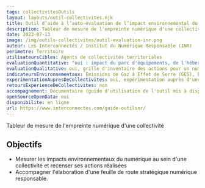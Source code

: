 ```yaml
---
tags: collectivitesOutils
layout: layouts/outil-collectivites.njk
title: Outil d’aide à l’auto-évaluation de l’impact environnemental du numérique pour les collectivités
description: Tableur de mesure de l'empreinte numérique d'une collectivité
date: 2023-07-13
image: /img/outils-collectivites/outil-evaluation-inr.png
auteur: Les Interconnectés / Institut du Numérique Responsable (INR)
perimetre: Territoire
utilisateursCibles: Agents de collectivités territoriales
evaluationQuantitative: "oui : impact du parc d'équipements, de l'hébergement externe, des projets de territoires connecté, des prestations de services, etc.)"
evaluationQualitative: oui, grille d'inventaire des actions pour un numérique responsable à mener au sein d'une collectivité territoriale selon le Référentiel Label Numérique Responsable Collectivités Territoriales (LNR)
indicateursEnvironnementaux: Émissions de Gaz à Effet de Serre (GES), Empreinte en kilos de C02 équivalent (tC02eq) par agent, cette empreinte correspond à la mesure de la quantité de dioxyde de carbone émise par agent
experimentationAupresDeCollectivites: oui, expérimentation auprès d'une trentaine de collectivités
retoursExperienceDeCollectivites: non
accompagnement: Documentaire (guide d'utilisation de l'outil mis à disposition)
openSourceOpenData: oui
disponibilite: en ligne
url: https://www.interconnectes.com/guide-outilsnr/  
---
```


Tableur de mesure de l'empreinte numérique d'une collectivité

## Objectifs

- Mesurer les impacts environnementaux du numérique au sein d'une collectivité et recenser ses actions réalisées
- Accompagner l'élaboration d'une feuille de route stratégique numérique responsable.
